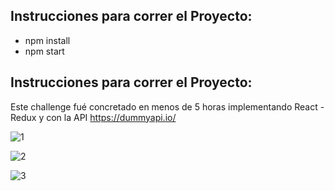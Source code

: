 ## Instrucciones para correr el Proyecto:
- npm install
- npm start

## Instrucciones para correr el Proyecto:
Este challenge fué concretado en menos de 5 horas implementando React - Redux y con la API https://dummyapi.io/

![1](https://user-images.githubusercontent.com/66447745/124500583-6688b400-dd96-11eb-8f66-c6536ab41762.png)

![2](https://user-images.githubusercontent.com/66447745/124500677-95068f00-dd96-11eb-890b-f8177ba1e46c.png)

![3](https://user-images.githubusercontent.com/66447745/124500702-9cc63380-dd96-11eb-9fc1-12c15fbb52ad.png)
